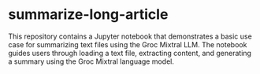# summarize-long-article
This repository contains a Jupyter notebook that demonstrates a basic use case for summarizing text files using the Groc Mixtral LLM. The notebook guides users through loading a text file, extracting content, and generating a summary using the Groc Mixtral language model.
